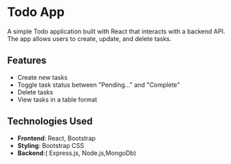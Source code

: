 # Todo App

A simple Todo application built with React that interacts with a backend API. The app allows users to create, update, and delete tasks.

## Features

- Create new tasks
- Toggle task status between "Pending..." and "Complete"
- Delete tasks
- View tasks in a table format

## Technologies Used

- **Frontend**: React, Bootstrap
- **Styling**: Bootstrap CSS
- **Backend**:( Express.js, Node.js,MongoDb)